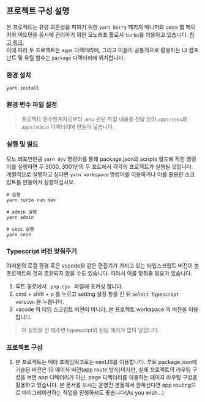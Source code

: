 ## 프로젝트 구성 설명

본 프로젝트는 유령 의존성을 피하기 위한 `yarn berry` 패키지 매니저와 ceos 웹 페이지와 어드민을 동시에 관리하기 위한 모노레포 툴로서 `turbo`를 이용하고 있습니다. [참고 링크](https://toss.tech/article/node-modules-and-yarn-berry). <br />
이에 따라 두 프로젝트는 `apps` 디렉터리에, 그리고 이들이 공통적으로 활용하는 UI 컴포넌트 및 유틸 함수는 `package` 디렉터리에 위치합니다.

### 환경 설치

```
yarn install
```

### 환경 변수 파일 설정

> 프로젝트 인수인계자로부터 .env 관련 파일 내용을 전달 받아 `apps/ceos`와 `apps/admin` 디렉터리에 만들어 넣습니다.

### 실행 및 빌드

모노 레포인만큼 `yarn dev` 명령어를 통해 package.json의 scripts 필드에 적힌 명령어를 실행하면 두 3000, 3001번의 두 포트에서 각각의 프로젝트가 실행될 것입니다. 개별적으로 실행하고 싶다면 `yarn workspace` 명령어를 이용하거나 이를 활용한 스크립트를 만들어서 실행하십시오.

```
# 실행
yarn turbo run dev

# admin 실행
yarn admin

# ceos 실행
yarn ceos
```

### Typescript 버전 맞춰주기

여러분의 로컬 환경 혹은 vscode와 같은 편집기가 가지고 있는 타입스크립트 버전이 본 프로젝트의 것과 호환되지 않을 수도 있습니다. 따라서 이를 맞춰줄 필요가 있습니다.

1. 루트 경로에서 `.pnp.cjs ` 파일에 포커싱 합니다.
2. cmd + shift + p 를 누르고 setting 설정 창을 킨 뒤 `Select Typescript version` 을 누릅니다.
3. vscode 의 타입 스크립트 버전이 아니라, 본 프로젝트 workspace 의 버전을 이용합니다.

> 이 설정을 안 해주면 typescript와 린팅 에러가 많이 날겁니다.

### 프로젝트 구성

1. 본 프로젝트는 메타 프레임워크로는 nextJS를 이용합니다. 루트 package.json에 기술된 버전은 13 메이저 버전(app route 방식)이지만, 실제 프로젝트의 라우팅 구성을 보면 app 디렉터리가 아닌, page 디렉터리를 이용하는 페이지 라우팅 구성을 활용하고 있습니다. 본 문서를 보시는 운영진 분들께서 원하신다면 app routing으로 마이그레이션하는 작업을 진행하셔도 좋습니다(As you wish...)
